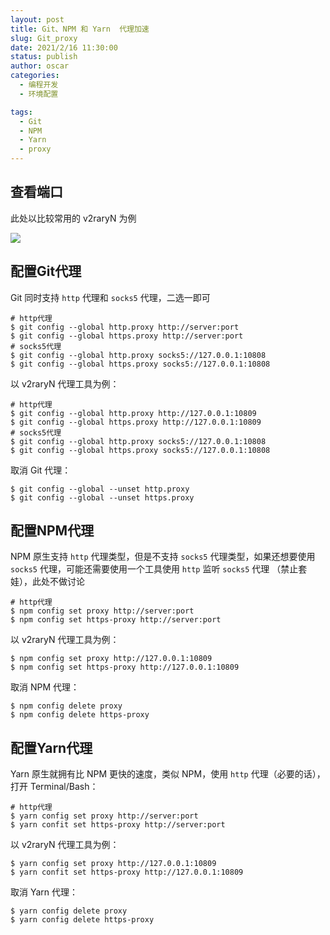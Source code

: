 ```yaml
---
layout: post
title: Git、NPM 和 Yarn  代理加速
slug: Git_proxy
date: 2021/2/16 11:30:00
status: publish
author: oscar
categories: 
  - 编程开发
  - 环境配置

tags: 
  - Git
  - NPM
  - Yarn
  - proxy
---
```


## 查看端口

此处以比较常用的 v2raryN 为例

![](https://gallery.dachunwang.top/img/20211031144325.png)

## 配置Git代理

Git 同时支持 `http` 代理和 `socks5` 代理，二选一即可

```
# http代理
$ git config --global http.proxy http://server:port
$ git config --global https.proxy http://server:port
# socks5代理
$ git config --global http.proxy socks5://127.0.0.1:10808
$ git config --global https.proxy socks5://127.0.0.1:10808
```

以 v2raryN 代理工具为例：

```
# http代理
$ git config --global http.proxy http://127.0.0.1:10809
$ git config --global https.proxy http://127.0.0.1:10809
# socks5代理
$ git config --global http.proxy socks5://127.0.0.1:10808
$ git config --global https.proxy socks5://127.0.0.1:10808
```

取消 Git 代理：

```
$ git config --global --unset http.proxy
$ git config --global --unset https.proxy
```

## 配置NPM代理

NPM 原生支持 `http` 代理类型，但是不支持 `socks5` 代理类型，如果还想要使用 `socks5` 代理，可能还需要使用一个工具使用 `http` 监听 `socks5` 代理 （禁止套娃），此处不做讨论

```
# http代理
$ npm config set proxy http://server:port
$ npm config set https-proxy http://server:port
```

以 v2raryN 代理工具为例：

```
$ npm config set proxy http://127.0.0.1:10809
$ npm config set https-proxy http://127.0.0.1:10809
```

取消 NPM 代理：

```
$ npm config delete proxy
$ npm config delete https-proxy
```

## 配置Yarn代理

Yarn 原生就拥有比 NPM 更快的速度，类似 NPM，使用 `http` 代理（必要的话），打开 Terminal/Bash：

```
# http代理
$ yarn config set proxy http://server:port
$ yarn confit set https-proxy http://server:port
```

以 v2raryN 代理工具为例：

```
$ yarn config set proxy http://127.0.0.1:10809
$ yarn confit set https-proxy http://127.0.0.1:10809
```

取消 Yarn 代理：

```
$ yarn config delete proxy
$ yarn config delete https-proxy
```

